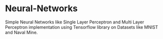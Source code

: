 # Neural-Networks
Simple Neural Networks like Single Layer Perceptron and Multi Layer Perceptron implementation using Tensorflow library on Datasets like MNIST and Naval Mine.
